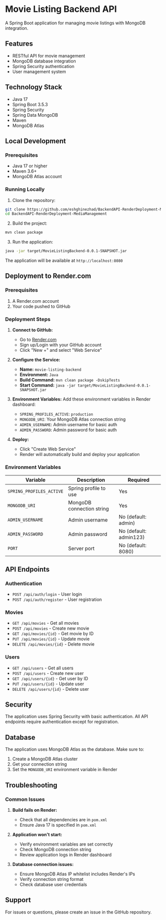 # Movie Listing Backend API

A Spring Boot application for managing movie listings with MongoDB integration.

## Features

- RESTful API for movie management
- MongoDB database integration
- Spring Security authentication
- User management system

## Technology Stack

- Java 17
- Spring Boot 3.5.3
- Spring Security
- Spring Data MongoDB
- Maven
- MongoDB Atlas

## Local Development

### Prerequisites

- Java 17 or higher
- Maven 3.6+
- MongoDB Atlas account

### Running Locally

1. Clone the repository:
```bash
git clone https://github.com/eshghinezhad/BackendAPI-RenderDeployment-MediaManagement.git
cd BackendAPI-RenderDeployment-MediaManagement
```

2. Build the project:
```bash
mvn clean package
```

3. Run the application:
```bash
java -jar target/MovieListingBackend-0.0.1-SNAPSHOT.jar
```

The application will be available at `http://localhost:8080`

## Deployment to Render.com

### Prerequisites

1. A Render.com account
2. Your code pushed to GitHub

### Deployment Steps

1. **Connect to GitHub:**
   - Go to [Render.com](https://render.com)
   - Sign up/Login with your GitHub account
   - Click "New +" and select "Web Service"

2. **Configure the Service:**
   - **Name:** `movie-listing-backend`
   - **Environment:** `Java`
   - **Build Command:** `mvn clean package -DskipTests`
   - **Start Command:** `java -jar target/MovieListingBackend-0.0.1-SNAPSHOT.jar`

3. **Environment Variables:**
   Add these environment variables in Render dashboard:
   - `SPRING_PROFILES_ACTIVE`: `production`
   - `MONGODB_URI`: Your MongoDB Atlas connection string
   - `ADMIN_USERNAME`: Admin username for basic auth
   - `ADMIN_PASSWORD`: Admin password for basic auth

4. **Deploy:**
   - Click "Create Web Service"
   - Render will automatically build and deploy your application

### Environment Variables

| Variable | Description | Required |
|----------|-------------|----------|
| `SPRING_PROFILES_ACTIVE` | Spring profile to use | Yes |
| `MONGODB_URI` | MongoDB connection string | Yes |
| `ADMIN_USERNAME` | Admin username | No (default: admin) |
| `ADMIN_PASSWORD` | Admin password | No (default: admin123) |
| `PORT` | Server port | No (default: 8080) |

## API Endpoints

### Authentication
- `POST /api/auth/login` - User login
- `POST /api/auth/register` - User registration

### Movies
- `GET /api/movies` - Get all movies
- `POST /api/movies` - Create new movie
- `GET /api/movies/{id}` - Get movie by ID
- `PUT /api/movies/{id}` - Update movie
- `DELETE /api/movies/{id}` - Delete movie

### Users
- `GET /api/users` - Get all users
- `POST /api/users` - Create new user
- `GET /api/users/{id}` - Get user by ID
- `PUT /api/users/{id}` - Update user
- `DELETE /api/users/{id}` - Delete user

## Security

The application uses Spring Security with basic authentication. All API endpoints require authentication except for registration.

## Database

The application uses MongoDB Atlas as the database. Make sure to:
1. Create a MongoDB Atlas cluster
2. Get your connection string
3. Set the `MONGODB_URI` environment variable in Render

## Troubleshooting

### Common Issues

1. **Build fails on Render:**
   - Check that all dependencies are in `pom.xml`
   - Ensure Java 17 is specified in `pom.xml`

2. **Application won't start:**
   - Verify environment variables are set correctly
   - Check MongoDB connection string
   - Review application logs in Render dashboard

3. **Database connection issues:**
   - Ensure MongoDB Atlas IP whitelist includes Render's IPs
   - Verify connection string format
   - Check database user credentials

## Support

For issues or questions, please create an issue in the GitHub repository. 
